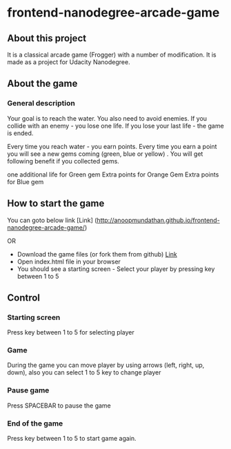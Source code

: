 frontend-nanodegree-arcade-game
===============================
## About this project
It is a classical arcade game (Frogger) with a number of modification.
It is made as a project for Udacity Nanodegree.

## About the game

### General description
Your goal is to reach the water. You also need to avoid enemies.
If you collide with an enemy - you lose one life.
If you lose your last life - the game is ended.

Every time you reach water - you earn points. Every time you earn a point you will see a new gems coming (green, blue or yellow) . You will get following benefit if you collected gems.

one additional life for Green gem
Extra points for Orange Gem
Extra points for Blue gem

## How to start the game

You can goto below link
[Link] (http://anoopmundathan.github.io/frontend-nanodegree-arcade-game/)

OR

* Download the game files (or fork them from github) [Link](https://github.com/anoopmundathan/frontend-nanodegree-arcade-game.git)
* Open index.html file in your browser
* You should see a starting screen - Select your player by pressing key between 1 to 5

## Control

### Starting screen
Press key between 1 to 5 for selecting player

### Game
During the game you can move player by using arrows (left, right, up, down), also you can select 1 to 5 key to change player

### Pause game
Press SPACEBAR to pause the game

### End of the game
Press key between 1 to 5 to start game again.
